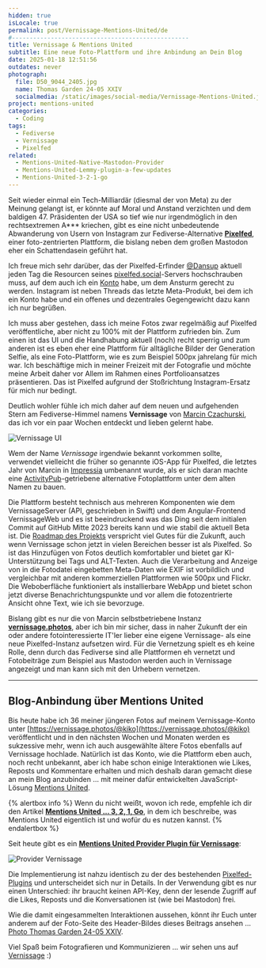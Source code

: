 ```yaml
---
hidden: true
isLocale: true
permalink: post/Vernissage-Mentions-United/de
#--------------------------------------------------
title: Vernissage & Mentions United
subtitle: Eine neue Foto-Plattform und ihre Anbindung an Dein Blog
date: 2025-01-18 12:51:56
outdates: never
photograph:
  file: D50_9044_2405.jpg
  name: Thomas Garden 24-05 XXIV
  socialmedia: /static/images/social-media/Vernissage-Mentions-United.jpg
project: mentions-united
categories:
  - Coding
tags:
  - Fediverse
  - Vernissage
  - Pixelfed
related:
  - Mentions-United-Native-Mastodon-Provider
  - Mentions-United-Lemmy-plugin-a-few-updates
  - Mentions-United-3-2-1-go
---
```


Seit wieder einmal ein Tech-Milliardär (diesmal der von Meta) zu der Meinung gelangt ist, er könnte auf Moral und Anstand verzichten und dem baldigen 47. Präsidenten der USA so tief wie nur irgendmöglich in den rechtsextremen A*** kriechen, gibt es eine nicht unbedeutende Abwanderung von Usern von Instagram zur Fediverse-Alternative [**Pixelfed**](https://github.com/pixelfed/pixelfed), einer foto-zentrierten Plattform, die bislang neben dem großen Mastodon eher ein Schattendasein geführt hat.

Ich freue mich sehr darüber, das der Pixelfed-Erfinder [@Dansup](https://pixelfed.social/dansup) aktuell jeden Tag die Resourcen seines [pixelfed.social](https://pixelfed.social)-Servers hochschrauben muss, auf dem auch ich ein [Konto](https://pixelfed.social/kristofz) habe, um dem Ansturm gerecht zu werden. Instagram ist neben Threads das letzte Meta-Produkt, bei dem ich ein Konto habe und ein offenes und dezentrales Gegengewicht dazu kann ich nur begrüßen.

Ich muss aber gestehen, dass ich meine Fotos zwar regelmäßig auf Pixelfed veröffentliche, aber nicht zu 100% mit der Plattform zufrieden bin. Zum einen ist das UI und die Handhabung aktuell (noch) recht sperrig und zum anderen ist es eben eher eine Plattform für alltägliche Bilder der Generation Selfie, als eine Foto-Plattform, wie es zum Beispiel 500px jahrelang für mich war. Ich beschäftige mich in meiner Freizeit mit der Fotografie und möchte meine Arbeit daher vor Allem im Rahmen eines Portfolioansatzes präsentieren. Das ist Pixelfed aufgrund der Stoßrichtung Instagram-Ersatz für mich nur bedingt.

Deutlich wohler fühle ich mich daher auf dem neuen und aufgehenden Stern am Fediverse-Himmel namens **Vernissage** von [Marcin Czachurski](https://vernissage.photos/@mczachurski), das ich vor ein paar Wochen entdeckt und lieben gelernt habe.

![Vernissage UI](/post/Vernissage-Mentions-United/vernissage-ui.png)

<!-- more -->

Wem der Name *Vernissage* irgendwie bekannt vorkommen sollte, verwendet vielleicht die früher so genannte iOS-App für Pixelfed, die letztes Jahr von Marcin in [Impressia](https://apps.apple.com/de/app/impressia-for-pixelfed/id1663543216) umbenannt wurde, als er sich daran machte eine [ActivityPub](https://en.wikipedia.org/wiki/ActivityPub)-getriebene alternative Fotoplattform unter dem alten Namen zu bauen.

Die Plattform besteht technisch aus mehreren Komponenten wie dem VernissageServer (API, geschrieben in Swift) und dem Angular-Frontend VernissageWeb und es ist beeindruckend was das Ding seit dem initialen Commit auf GitHub Mitte 2023 bereits kann und wie stabil die aktuell Beta ist. Die [Roadmap des Projekts](https://github.com/orgs/VernissageApp/projects/2) verspricht viel Gutes für die Zukunft, auch wenn Vernissage schon jetzt in vielen Bereichen besser ist als Pixelfed. So ist das Hinzufügen von Fotos deutlich komfortabler und bietet gar KI-Unterstützung bei Tags und ALT-Texten. Auch die Verarbeitung and Anzeige von in die Fotodatei eingebetten Meta-Daten wie EXIF ist vorbildlich und vergleichbar mit anderen kommerziellen Plattformen wie 500px und Flickr. Die Weboberfläche funktioniert als installierbare WebApp und bietet schon jetzt diverse Benachrichtungspunkte und vor allem die fotozentrierte Ansicht ohne Text, wie ich sie bevorzuge.

Bislang gibt es nur die von Marcin selbstbetriebene Instanz **[vernissage.photos](https://vernissage.photos)**, aber ich bin mir sicher, dass in naher Zukunft der ein oder andere fotointeressierte IT'ler lieber eine eigene Vernissage- als eine neue Pixelfed-Instanz aufsetzen wird. Für die Vernetzung spielt es eh keine Rolle, denn durch das Fediverse sind alle Plattformen eh vernetzt und Fotobeiträge zum Beispiel aus Mastodon werden auch in Vernissage angezeigt und man kann sich mit den Urhebern vernetzen.

---

## Blog-Anbindung über Mentions United

Bis heute habe ich 36 meiner jüngeren Fotos auf meinem Vernissage-Konto unter [https://vernissage.photos/@kiko](https://vernissage.photos/@kiko) veröffentlicht und in den nächsten Wochen und Monaten werden es sukzessive mehr, wenn ich auch ausgewählte ältere Fotos ebenfalls auf Vernissage hochlade. Natürlich ist das Konto, wie die Plattform eben auch, noch recht unbekannt, aber ich habe schon einige Interaktionen wie Likes, Reposts und Kommentare erhalten und mich deshalb daran gemacht diese an mein Blog anzubinden ... mit meiner dafür entwickelten JavaScript-Lösung [Mentions United](/projects/mentions-united/).

{% alertbox info %}
Wenn du nicht weißt, wovon ich rede, empfehle ich dir den Artikel [**Mentions United ... 3, 2, 1, Go**](/post/Mentions-United-3-2-1-go/), in dem ich beschreibe, was Mentions United eigentlich ist und wofür du es nutzen kannst.
{% endalertbox %}

Seit heute gibt es ein [**Mentions United Provider Plugin für Vernissage**](https://github.com/kristofzerbe/Mentions-United?tab=readme-ov-file#provider-vernissage):

![Provider Vernissage](post/Vernissage-Mentions-United/Provider-vernissage.png)

Die Implementierung ist nahzu identisch zu der des bestehenden [Pixelfed-Plugins](https://github.com/kristofzerbe/Mentions-United?tab=readme-ov-file#provider-pixelfed) und unterscheidet sich nur in Details. In der Verwendung gibt es nur einen Unterschied: ihr braucht keinen API-Key, denn der lesende Zugriff auf die Likes, Reposts und die Konversationen ist (wie bei Mastodon) frei.

Wie die damit eingesammelten Interaktionen aussehen, könnt ihr Euch unter anderem auf der Foto-Seite des Header-Bildes dieses Beitrags ansehen ... [Photo Thomas Garden 24-05 XXIV](/photos/D50_9044_2405/).

Viel Spaß beim Fotografieren und Kommunizieren ... wir sehen uns auf [Vernissage](https://vernissage.photos) :)